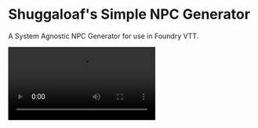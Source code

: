 # Shuggaloaf's Simple NPC Generator

A System Agnostic NPC Generator for use in Foundry VTT.

![Example](https://i.imgur.com/1pNGfIY.mp4)
